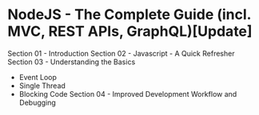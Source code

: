 # NodeJS - The Complete Guide (incl. MVC, REST APIs, GraphQL)[Update]

Section 01 - Introduction
Section 02 - Javascript - A Quick Refresher
Section 03 - Understanding the Basics
 - Event Loop
 - Single Thread
 - Blocking Code
Section 04 - Improved Development Workflow and Debugging

